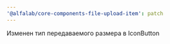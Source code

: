 ```yaml
---
'@alfalab/core-components-file-upload-item': patch
---
```


Изменен тип передаваемого размера в IconButton
